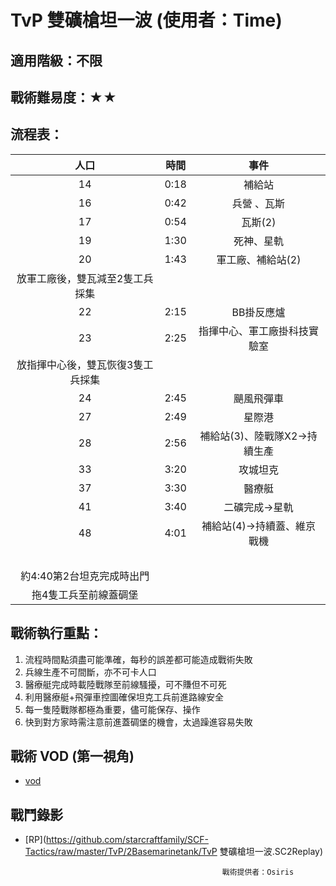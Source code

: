 # TvP 雙礦槍坦一波 (使用者：Time)
## 適用階級：不限
## 戰術難易度：★★

## 流程表：
|                人口               | 時間 |              事件             |
|:---------------------------------:|:----:|:-----------------------------:|
|                 14                | 0:18 |             補給站            |
|                 16                | 0:42 |          兵營 、瓦斯          |
|                 17                | 0:54 |            瓦斯(2)            |
|                 19                | 1:30 |           死神、星軌          |
|                 20                | 1:43 |       軍工廠、補給站(2)       |
| 放軍工廠後，雙瓦減至2隻工兵採集   |      |                               |
|                 22                | 2:15 |           BB掛反應爐          |
|                 23                | 2:25 |  指揮中心、軍工廠掛科技實驗室 |
| 放指揮中心後，雙瓦恢復3隻工兵採集 |      |                               |
|                 24                | 2:45 |           颶風飛彈車          |
|                 27                | 2:49 |             星際港            |
|                 28                | 2:56 | 補給站(3)、陸戰隊X2->持續生產 |
|                 33                | 3:20 |            攻城坦克           |
|                 37                | 3:30 |             醫療艇            |
|                 41                | 3:40 |         二礦完成->星軌        |
|                 48                | 4:01 |  補給站(4)->持續蓋、維京戰機  |
|                 　                |      |               　              |
| 約4:40第2台坦克完成時出門         |      |                               |
| 拖4隻工兵至前線蓋碉堡             |      |                               |

## 戰術執行重點：		
1. 流程時間點須盡可能準確，每秒的誤差都可能造成戰術失敗		
2. 兵線生產不可間斷，亦不可卡人口		
3. 醫療艇完成時載陸戰隊至前線騷擾，可不賺但不可死		
4. 利用醫療艇+飛彈車控圖確保坦克工兵前進路線安全		
5. 每一隻陸戰隊都極為重要，儘可能保存、操作		
6. 快到對方家時需注意前進蓋碉堡的機會，太過躁進容易失敗		

## 戰術 VOD (第一視角)
+ [vod](https://youtu.be/gZd8W7B6ZO8)

## 戰鬥錄影
+ [RP](https://github.com/starcraftfamily/SCF-Tactics/raw/master/TvP/2Basemarinetank/TvP 雙礦槍坦一波.SC2Replay)


                                                  戰術提供者：Osiris
